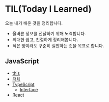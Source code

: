 # TIL(Today I Learned)

오늘 내가 배운 것을 정리합니다.
- 올바른 정보를 전달하기 위해 노력합니다.
- 최대한 쉽고, 친절하게 정리해봅니다.
- 적은 양이라도 꾸준히 실천하는 것을 목표로 합니다.

## JavaScript
- [this](https://github.com/junghye-dev/TIL/blob/main/0.%20JavaScript/this.md)
- [객체](https://github.com/junghye-dev/TIL/blob/main/0.%20JavaScript/%EA%B0%9D%EC%B2%B4.md)
- [TypeScript](https://github.com/junghye-dev/TIL/blob/main/2.%20TypeScript/TypeScript.md)
    - [Interface](https://github.com/junghye-dev/TIL/blob/main/2.%20TypeScript/Interface.md)
- [React](https://github.com/junghye-dev/TIL/blob/main/1.%20React/setState().md)
